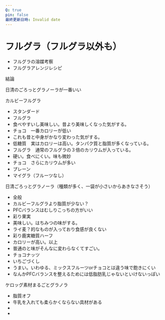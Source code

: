 ```yaml
---
Q: true
pin: false
最終更新日時: Invalid date
---
```

# フルグラ（フルグラ以外も）

- フルグラの溶媒考察
- フルグラアレンジレシピ

結論

日清のごろっとグラノーラが一番いい

カルビーフルグラ

- スタンダード  
- フルグラ　  
- 食べやすいし美味しい。昔より美味しくなった気がする。  
- チョコ　一番カロリーが低い  
- これも昔と中身がかなり変わった気がする。  
- 低糖質　実はカロリーは高い。タンパク質と脂質が多くなっている。  
- フルグラ　通常のフルグラの３倍のカリウムが入っている。  
- 硬い。食べにくい。味も微妙  
- チョコ　さらにカリウムが多い  
- プレーン  
- マイグラ（フルーツなし）  

日清ごろっとグラノーラ（種類が多く、一袋が小さいからあきなさそう）

- 全般  
- カルビーフルグラより脂質が少ない？  
- PFCバランスはむしりこっちの方がいい  
- 彩り果実  
- 美味しい。はちみつの味がする。  
- ライ麦？的なものが入っており食感が良くない  
- 彩り鹿実糖質ハーフ  
- カロリーが高い。以上  
- 普通のと味がそんなに変わらなくてすごい。  
- チョコナッツ  
- いちごづくし  
- うまい。いわゆる、ミックスフルーツorチョコとは違う味で飽きにくい  
- なんかPFCバランスを整えるためには低脂肪乳じゃないといけないっぽい  

ケロッグ素材まるごとグラノラ

- 脂質オフ  
- 牛乳を入れても柔らかくならない具材がある  
-  
-